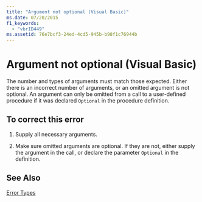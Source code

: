 ```yaml
---
title: "Argument not optional (Visual Basic)"
ms.date: 07/20/2015
f1_keywords: 
  - "vbrID449"
ms.assetid: 76e7bcf3-24ed-4cd5-945b-b98f1c76944b
---
```

# Argument not optional (Visual Basic)
The number and types of arguments must match those expected. Either there is an incorrect number of arguments, or an omitted argument is not optional. An argument can only be omitted from a call to a user-defined procedure if it was declared `Optional` in the procedure definition.  
  
## To correct this error  
  
1. Supply all necessary arguments.  
  
2. Make sure omitted arguments are optional. If they are not, either supply the argument in the call, or declare the parameter `Optional` in the definition.  
  
## See Also  
 [Error Types](../../../visual-basic/programming-guide/language-features/error-types.md)
